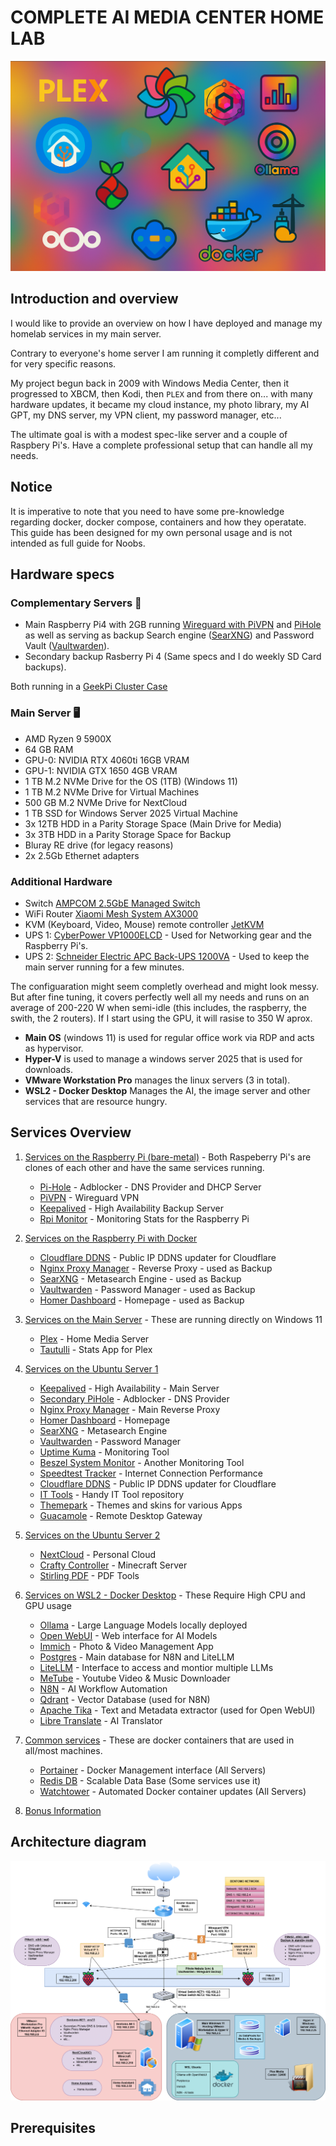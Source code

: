 # **COMPLETE AI MEDIA CENTER HOME LAB**

![BOLEX-Intro image](https://github.com/Bolex80/Complete-AI-Media-Center-Home-Lab/blob/main/images/intro-color.png)


## Introduction and overview
I would like to provide an overview on how I have deployed and manage my homelab services in my main server.

Contrary to everyone's home server I am running it completly different and for very specific reasons.

My project begun back in 2009 with Windows Media Center, then it progressed to XBCM, then Kodi, then `PLEX` and from there on... with many hardware updates, it became my cloud instance, my photo library, my AI GPT, my DNS server, my VPN client, my password manager, etc... 

The ultimate goal is with a modest spec-like server and a couple of Raspbery Pi's. Have a complete professional setup that can handle all my needs.

## Notice
It is imperative to note that you need to have some pre-knowledge regarding docker, docker compose, containers and how they operatate. This guide has been designed for my own personal usage and is not intended as full guide for Noobs.

## Hardware specs

### Complementary Servers 🤖
- Main Raspberry Pi4 with 2GB running [Wireguard with PiVPN](https://www.pivpn.io/) and [PiHole](https://pi-hole.net/) as well as serving as backup Search engine ([SearXNG](https://github.com/searxng/searxng)) and Password Vault ([Vaultwarden](https://github.com/dani-garcia/vaultwarden)).
- Secondary backup Rasberry Pi 4 (Same specs and I do weekly SD Card backups).
  
Both running in a [GeekPi Cluster Case](https://www.amazon.com/GeeekPi-Raspberry-Cluster-Cooling-Heatsink/dp/B07MW3GM1T?th=1)  


### Main Server 🖥️
- AMD Ryzen 9 5900X
- 64 GB RAM
- GPU-0: NVIDIA RTX 4060ti 16GB VRAM
- GPU-1: NVIDIA GTX 1650 4GB VRAM
- 1 TB M.2 NVMe Drive for the OS (1TB) (Windows 11)
- 1 TB M.2 NVMe Drive for Virtual Machines
- 500 GB M.2 NVMe Drive for NextCloud
- 1 TB SSD for Windows Server 2025 Virtual Machine
- 3x 12TB HDD in a Parity Storage Space (Main Drive for Media)
- 3x 3TB HDD in a Parity Storage Space for Backup
- Bluray RE drive (for legacy reasons)
- 2x 2.5Gb Ethernet adapters

### Additional Hardware
- Switch [AMPCOM 2.5GbE Managed Switch](https://www.ampcom.hk/products/ampcom-2-5gbe-managed-switch-8-port-2-5gbase-t-network-switcher-10g-sfp-slot-uplink-web-management-qos-vlan-lacp-fanless)
- WiFi Router [Xiaomi Mesh System AX3000](https://www.mi.com/global/product/xiaomi-mesh-system-ax3000/)
- KVM (Keyboard, Video, Mouse) remote controller [JetKVM](https://jetkvm.com/)
- UPS 1: [CyberPower VP1000ELCD](https://www.cyberpower.com/eu/en/product/sku/vp1000elcd) - Used for Networking gear and the Raspberry Pi's.
- UPS 2: [Schneider Electric APC Back-UPS 1200VA](https://www.se.com/il/en/product/BX1200MI-GR/apc-backups-1200va-230v-avr-schuko-sockets/) - Used to keep the main server running for a few minutes.



The configuaration might seem completly overhead and might look messy. But after fine tuning, it covers perfectly well all my needs and runs on an average of 200-220 W when semi-idle (this includes, the raspberry, the swith, the 2 routers). If I start using the GPU, it will rasise to 350 W aprox.

- **Main OS** (windows 11) is used for regular office work via RDP and acts as hypervisor.
- **Hyper-V** is used to manage a windows server 2025 that is used for downloads.
- **VMware Workstation Pro** manages the linux servers (3 in total).
- **WSL2 - Docker Desktop** Manages the AI, the image server and other services that are resource hungry.


## Services Overview

1. [Services on the Raspberry Pi (bare-metal)](https://github.com/Bolex80/Complete-AI-Media-Center-Home-Lab/blob/main/docs/installation/raspberry-pi-services.md) - Both Raspeberry Pi's are clones of each other and have the same services running.
   - [Pi-Hole](#pi-hole) - Adblocker - DNS Provider and DHCP Server
   - [PiVPN](#pivpn) - Wireguard VPN
   - [Keepalived](#keepalived) - High Availability Backup Server
   - [Rpi Monitor](#rpi-monitor) - Monitoring Stats for the Raspberry Pi
2. [Services on the Raspberry Pi with Docker](#services-on-the-raspberry-pi-with-docker)
   - [Cloudflare DDNS](#cloudflare-ddns) - Public IP DDNS updater for Cloudflare
   - [Nginx Proxy Manager](#nginx-proxy-manager) - Reverse Proxy - used as Backup 
   - [SearXNG](#searxng) - Metasearch Engine - used as Backup
   - [Vaultwarden](#vaultwarden) - Password Manager - used as Backup
   - [Homer Dashboard](#homer-dashboard) - Homepage - used as Backup
3. [Services on the Main Server](#services-running-on-the-main-server) - These are running directly on Windows 11
   - [Plex](#plex) - Home Media Server
   - [Tautulli](#tautulli) - Stats App for Plex
4. [Services on the Ubuntu Server 1](#services-on-the-ubuntu-server-1)
   - [Keepalived](#keepalived) - High Availability - Main Server
   - [Secondary PiHole](#secondary-pihole) - Adblocker - DNS Provider
   - [Nginx Proxy Manager](#nginx-proxy-manager) - Main Reverse Proxy
   - [Homer Dashboard](#homer-dashboard) - Homepage
   - [SearXNG](#searxng) - Metasearch Engine
   - [Vaultwarden](#vaultwarden) - Password Manager
   - [Uptime Kuma](#uptime-kuma) - Monitoring Tool
   - [Beszel System Monitor](#beszel-system-monitor) - Another Monitoring Tool
   - [Speedtest Tracker](#speedtest-tracker) - Internet Connection Performance
   - [Cloudflare DDNS](#cloudflare-ddns) - Public IP DDNS updater for Cloudflare
   - [IT Tools](#it-tools) - Handy IT Tool repository
   - [Themepark](#themepark) - Themes and skins for various Apps
   - [Guacamole](#guacamole) - Remote Desktop Gateway

5. [Services on the Ubuntu Server 2](#services-on-the-ubuntu-server-2)
   - [NextCloud](#nextcloud) - Personal Cloud
   - [Crafty Controller](#crafty-controller) - Minecraft Server
   - [Stirling PDF](#stirling-pdf) - PDF Tools

6. [Services on WSL2 - Docker Desktop](#services-on-wsl2-docker-desktop) - These Require High CPU and GPU usage
   - [Ollama](#Ollama) - Large Language Models locally deployed 
   - [Open WebUI](#open-webui) - Web interface for AI Models
   - [Immich](#immich) - Photo & Video Management App
   - [Postgres](#postgres) - Main database for N8N and LiteLLM
   - [LiteLLM](#litellm) - Interface to access and montior multiple LLMs
   - [MeTube](#metube) - Youtube Video & Music Downloader
   - [N8N](#n8n) - AI Workflow Automation
   - [Qdrant](#qdrant) - Vector Database (used for N8N)
   - [Apache Tika](#apache-tika) - Text and Metadata extractor (used for Open WebUI)
   - [Libre Translate](#libre-translate) - AI Translator

7. [Common services](#common-services) - These are docker containers that are used in all/most machines.
   - [Portainer](#portainer) - Docker Management interface (All Servers)
   - [Redis DB](#redis-db) - Scalable Data Base (Some services use it)
   - [Watchtower](#watchtower) - Automated Docker container updates (All Servers)

8. [Bonus Information](#bonus-information)

## Architecture diagram

![BOLEX-NETWORK](https://github.com/Bolex80/Complete-AI-Media-Center-Home-Lab/blob/main/images/BentomoNET-2025.png)


## Prerequisites
